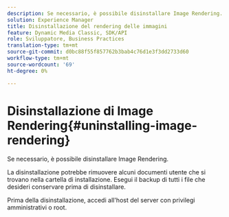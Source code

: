 ```yaml
---
description: Se necessario, è possibile disinstallare Image Rendering.
solution: Experience Manager
title: Disinstallazione del rendering delle immagini
feature: Dynamic Media Classic, SDK/API
role: Sviluppatore, Business Practices
translation-type: tm+mt
source-git-commit: d0bc88f55f857762b3bab4c76d1e3f3dd2733d60
workflow-type: tm+mt
source-wordcount: '69'
ht-degree: 0%

---
```



# Disinstallazione di Image Rendering{#uninstalling-image-rendering}

Se necessario, è possibile disinstallare Image Rendering.

La disinstallazione potrebbe rimuovere alcuni documenti utente che si trovano nella cartella di installazione. Esegui il backup di tutti i file che desideri conservare prima di disinstallare.

Prima della disinstallazione, accedi all&#39;host del server con privilegi amministrativi o root.
